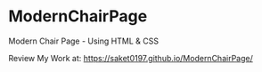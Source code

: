 # ModernChairPage
Modern Chair Page - Using HTML &amp; CSS


Review My Work at: https://saket0197.github.io/ModernChairPage/
